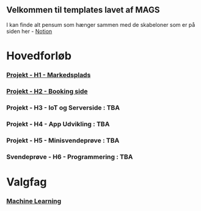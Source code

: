 ## Velkommen til templates lavet af MAGS

I kan finde alt pensum som hænger sammen med de skabeloner som er på siden her - [Notion](https://mercantec.notion.site/Mercantec-MAGS-882a74628348419fa23af9a875215e4c?pvs=4)

# Hovedforløb
### [Projekt - H1 - Markedsplads](https://github.com/MAGS-Template/H1-Projekt)

### [Projekt - H2 - Booking side](https://github.com/MAGS-Template/H2-Projekt)

### Projekt - H3 - IoT og Serverside : TBA
### Projekt - H4 - App Udvikling : TBA
### Projekt - H5 - Minisvendeprøve : TBA
### Svendeprøve - H6 - Programmering : TBA

# Valgfag

### [Machine Learning](https://github.com/MAGS-Template/MachineLearning)
